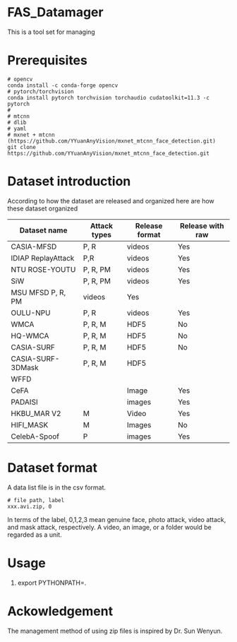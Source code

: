 # FAS_Datamager
This is a tool set for managing 

# Prerequisites
```
# opencv 
conda install -c conda-forge opencv
# pytorch/torchvision 
conda install pytorch torchvision torchaudio cudatoolkit=11.3 -c pytorch
# 
# mtcnn
# dlib
# yaml
# mxnet + mtcnn (https://github.com/YYuanAnyVision/mxnet_mtcnn_face_detection.git)
git clone https://github.com/YYuanAnyVision/mxnet_mtcnn_face_detection.git
```

# Dataset introduction
According to how the dataset are released and organized here are how these dataset organized


|  Dataset name   | Attack types| Release format| Release with raw |
|  ----  | ----  |   ----  | ----  |
| CASIA-MFSD  | P, R | videos  | Yes  | 
| IDIAP ReplayAttack  |  P,R | videos | Yes  |
| NTU ROSE-YOUTU   |  P, R, PM | videos | Yes  |
| SiW   | P, R, PM | videos | Yes  |
| MSU MFSD   P, R, PM | videos  | Yes  |
| OULU-NPU |   P, R  | videos  | Yes  |
| WMCA |   P, R, M  | HDF5  | No |
| HQ-WMCA |   P, R, M  | HDF5  | No  |
| CASIA-SURF |   P, R, M  | HDF5  | No|
| CASIA-SURF-3DMask |   P, R, M  | HDF5  |
| WFFD |    |   |
| CeFA |    | Image  | Yes|
| PADAISI |    | images  | Yes|
|HKBU_MAR V2|M |Video | Yes|
|HIFI_MASK| M|Images|No|
|CelebA-Spoof|P|images|Yes|

# Dataset format
A data list file is in the csv format.
```csv
# file path, label
xxx.avi.zip, 0
```
In terms of the label, 0,1,2,3 mean genuine face, photo attack, video attack, and mask attack, respectively.
A video, an image, or a folder would be regarded as a unit.
# Usage
1. export PYTHONPATH=.
# Ackowledgement
The management method of using zip files is inspired by Dr. Sun Wenyun.